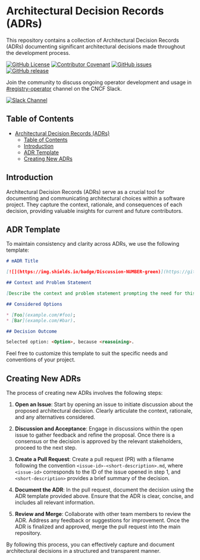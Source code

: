 # Architectural Decision Records (ADRs)

This repository contains a collection of Architectural Decision Records (ADRs) documenting significant architectural decisions made throughout the development process.

[![GitHub License](https://img.shields.io/github/license/registry-operator/adr)][license]
[![Contributor Covenant](https://img.shields.io/badge/Contributor%20Covenant-2.1-4baaaa.svg)](code_of_conduct.md)
[![GitHub issues](https://img.shields.io/github/issues/registry-operator/adr)](https://github.com/registry-operator/adr/issues)
[![GitHub release](https://img.shields.io/github/release/registry-operator/adr)](https://GitHub.com/registry-operator/adr/releases/)

Join the community to discuss ongoing operator development and usage in [#registry-operator](https://cloud-native.slack.com/archives/C06P7RC8857) channel on the CNCF Slack.

[![Slack Channel](https://img.shields.io/badge/Slack-CNCF-4A154B?logo=slack)](https://cloud-native.slack.com/archives/C06P7RC8857)

## Table of Contents
- [Architectural Decision Records (ADRs)](#architectural-decision-records-adrs)
  - [Table of Contents](#table-of-contents)
  - [Introduction](#introduction)
  - [ADR Template](#adr-template)
  - [Creating New ADRs](#creating-new-adrs)

## Introduction

Architectural Decision Records (ADRs) serve as a crucial tool for documenting and communicating architectural choices within a software project. They capture the context, rationale, and consequences of each decision, providing valuable insights for current and future contributors.

## ADR Template

To maintain consistency and clarity across ADRs, we use the following template:

```md
# mADR Title

[![](https://img.shields.io/badge/Discussion-NUMBER-green)](https://github.com/registry-operator/adr/issues/NUMBER)

## Context and Problem Statement

[Describe the context and problem statement prompting the need for this mADR.]

## Considered Options

* [Foo](example.com/#foo);
* [Bar](example.com/#bar).

## Decision Outcome

Selected option: <Option>, because <reasoining>.
```

Feel free to customize this template to suit the specific needs and conventions of your project.

## Creating New ADRs

The process of creating new ADRs involves the following steps:

1. **Open an Issue**: Start by opening an issue to initiate discussion about the proposed architectural decision. Clearly articulate the context, rationale, and any alternatives considered.

2. **Discussion and Acceptance**: Engage in discussions within the open issue to gather feedback and refine the proposal. Once there is a consensus or the decision is approved by the relevant stakeholders, proceed to the next step.

3. **Create a Pull Request**: Create a pull request (PR) with a filename following the convention `<issue-id>-<short-description>.md`, where `<issue-id>` corresponds to the ID of the issue opened in step 1, and `<short-description>` provides a brief summary of the decision.

4. **Document the ADR**: In the pull request, document the decision using the ADR template provided above. Ensure that the ADR is clear, concise, and includes all relevant information.

5. **Review and Merge**: Collaborate with other team members to review the ADR. Address any feedback or suggestions for improvement. Once the ADR is finalized and approved, merge the pull request into the main repository.

By following this process, you can effectively capture and document architectural decisions in a structured and transparent manner.

<!-- Resources -->

[license]: https://github.com/registry-operator/adr/blob/main/LICENSE
